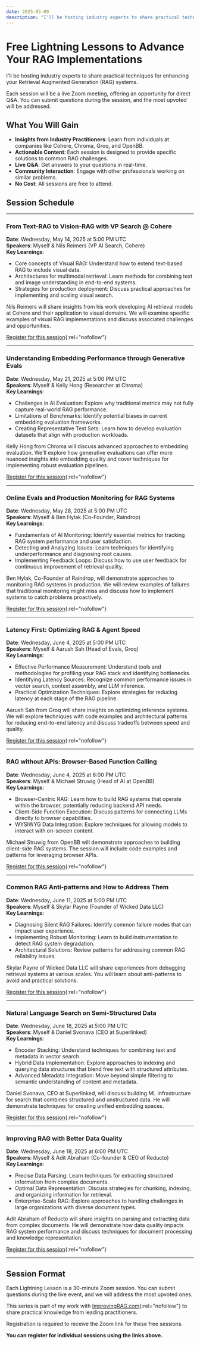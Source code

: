 ```yaml
---
date: 2025-05-09
description: "I'll be hosting industry experts to share practical techniques for enhancing your Retrieval Augmented Generation (RAG) systems."
---
```


# Free Lightning Lessons to Advance Your RAG Implementations

I'll be hosting industry experts to share practical techniques for enhancing your Retrieval Augmented Generation (RAG) systems.

<!-- more -->

Each session will be a live Zoom meeting, offering an opportunity for direct Q&A. You can submit questions during the session, and the most upvoted will be addressed.

## What You Will Gain

- **Insights from Industry Practitioners**: Learn from individuals at companies like Cohere, Chroma, Groq, and OpenBB.
- **Actionable Content**: Each session is designed to provide specific solutions to common RAG challenges.
- **Live Q&A**: Get answers to your questions in real-time.
- **Community Interaction**: Engage with other professionals working on similar problems.
- **No Cost**: All sessions are free to attend.

## Session Schedule

---

### From Text-RAG to Vision-RAG with VP Search @ Cohere
**Date**: Wednesday, May 14, 2025 at 5:00 PM UTC  
**Speakers**: Myself & Nils Reimers (VP AI Search, Cohere)  
**Key Learnings**:
- Core concepts of Visual RAG: Understand how to extend text-based RAG to include visual data.
- Architectures for multimodal retrieval: Learn methods for combining text and image understanding in end-to-end systems.
- Strategies for production deployment: Discuss practical approaches for implementing and scaling visual search.

Nils Reimers will share insights from his work developing AI retrieval models at Cohere and their application to visual domains. We will examine specific examples of visual RAG implementations and discuss associated challenges and opportunities.

[Register for this session](https://maven.com/p/77ddb8/from-text-rag-to-vision-rag-w-vp-search-cohere){:rel="nofollow"}

---

### Understanding Embedding Performance through Generative Evals
**Date**: Wednesday, May 21, 2025 at 5:00 PM UTC  
**Speakers**: Myself & Kelly Hong (Researcher at Chroma)  
**Key Learnings**:
- Challenges in AI Evaluation: Explore why traditional metrics may not fully capture real-world RAG performance.
- Limitations of Benchmarks: Identify potential biases in current embedding evaluation frameworks.
- Creating Representative Test Sets: Learn how to develop evaluation datasets that align with production workloads.

Kelly Hong from Chroma will discuss advanced approaches to embedding evaluation. We'll explore how generative evaluations can offer more nuanced insights into embedding quality and cover techniques for implementing robust evaluation pipelines.

[Register for this session](https://maven.com/p/30886a/understanding-embedding-performance-through-generative-evals){:rel="nofollow"}

---

### Online Evals and Production Monitoring for RAG Systems
**Date**: Wednesday, May 28, 2025 at 5:00 PM UTC  
**Speakers**: Myself & Ben Hylak (Co-Founder, Raindrop)  
**Key Learnings**:
- Fundamentals of AI Monitoring: Identify essential metrics for tracking RAG system performance and user satisfaction.
- Detecting and Analyzing Issues: Learn techniques for identifying underperformance and diagnosing root causes.
- Implementing Feedback Loops: Discuss how to use user feedback for continuous improvement of retrieval quality.

Ben Hylak, Co-Founder of Raindrop, will demonstrate approaches to monitoring RAG systems in production. We will review examples of failures that traditional monitoring might miss and discuss how to implement systems to catch problems proactively.

[Register for this session](https://maven.com/p/d792aa/online-evals-and-production-monitoring){:rel="nofollow"}

---

### Latency First: Optimizing RAG & Agent Speed
**Date**: Wednesday, June 4, 2025 at 5:00 PM UTC  
**Speakers**: Myself & Aarush Sah (Head of Evals, Groq)  
**Key Learnings**:
- Effective Performance Measurement: Understand tools and methodologies for profiling your RAG stack and identifying bottlenecks.
- Identifying Latency Sources: Recognize common performance issues in vector search, context assembly, and LLM inference.
- Practical Optimization Techniques: Explore strategies for reducing latency at each stage of the RAG pipeline.

Aarush Sah from Groq will share insights on optimizing inference systems. We will explore techniques with code examples and architectural patterns for reducing end-to-end latency and discuss tradeoffs between speed and quality.

[Register for this session](https://maven.com/p/57c23c/latency-first-how-to-actually-make-rag-agents-fast){:rel="nofollow"}

---

### RAG without APIs: Browser-Based Function Calling
**Date**: Wednesday, June 4, 2025 at 6:00 PM UTC  
**Speakers**: Myself & Michael Struwig (Head of AI at OpenBB)  
**Key Learnings**:
- Browser-Centric RAG: Learn how to build RAG systems that operate within the browser, potentially reducing backend API needs.
- Client-Side Function Execution: Discuss patterns for connecting LLMs directly to browser capabilities.
- WYSIWYG Data Integration: Explore techniques for allowing models to interact with on-screen content.

Michael Struwig from OpenBB will demonstrate approaches to building client-side RAG systems. The session will include code examples and patterns for leveraging browser APIs.

[Register for this session](https://maven.com/p/18bf94/rag-w-o-ap-is-when-function-calling-talks-to-your-browser){:rel="nofollow"}

---

### Common RAG Anti-patterns and How to Address Them
**Date**: Wednesday, June 11, 2025 at 5:00 PM UTC  
**Speakers**: Myself & Skylar Payne (Founder of Wicked Data LLC)  
**Key Learnings**:
- Diagnosing Silent RAG Failures: Identify common failure modes that can impact user experience.
- Implementing Robust Monitoring: Learn to build instrumentation to detect RAG system degradation.
- Architectural Solutions: Review patterns for addressing common RAG reliability issues.

Skylar Payne of Wicked Data LLC will share experiences from debugging retrieval systems at various scales. You will learn about anti-patterns to avoid and practical solutions.

[Register for this session](https://maven.com/p/35585d/rag-anti-patterns-in-the-wild-and-how-to-fix-them){:rel="nofollow"}

---

### Natural Language Search on Semi-Structured Data
**Date**: Wednesday, June 18, 2025 at 5:00 PM UTC  
**Speakers**: Myself & Daniel Svonava (CEO at Superlinked)  
**Key Learnings**:
- Encoder Stacking: Understand techniques for combining text and metadata in vector search.
- Hybrid Data Implementation: Explore approaches to indexing and querying data structures that blend free text with structured attributes.
- Advanced Metadata Integration: Move beyond simple filtering to semantic understanding of content and metadata.

Daniel Svonava, CEO at Superlinked, will discuss building ML infrastructure for search that combines structured and unstructured data. He will demonstrate techniques for creating unified embedding spaces.

[Register for this session](https://maven.com/p/a93052/natural-language-search-on-semi-structured-data){:rel="nofollow"}

---

### Improving RAG with Better Data Quality
**Date**: Wednesday, June 18, 2025 at 6:00 PM UTC  
**Speakers**: Myself & Adit Abraham (Co-founder & CEO of Reducto)  
**Key Learnings**:
- Precise Data Parsing: Learn techniques for extracting structured information from complex documents.
- Optimal Data Representation: Discuss strategies for chunking, indexing, and organizing information for retrieval.
- Enterprise-Scale RAG: Explore approaches to handling challenges in large organizations with diverse document types.

Adit Abraham of Reducto will share insights on parsing and extracting data from complex documents. He will demonstrate how data quality impacts RAG system performance and discuss techniques for document processing and knowledge representation.

[Register for this session](https://maven.com/p/662e5f/better-rag-through-better-data){:rel="nofollow"}

---

## Session Format

Each Lightning Lesson is a 30-minute Zoom session. You can submit questions during the live event, and we will address the most upvoted ones.

This series is part of my work with [ImprovingRAG.com](https://improvingrag.com/){:rel="nofollow"} to share practical knowledge from leading practitioners.

Registration is required to receive the Zoom link for these free sessions.

**You can register for individual sessions using the links above.**